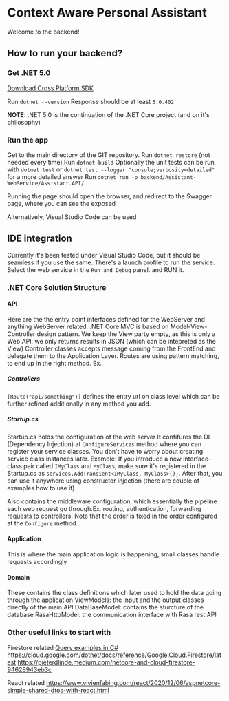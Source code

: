# Context Aware Personal Assistant

Welcome to the backend!

## How to run your backend?

### Get .NET 5.0

[Download Cross Platform SDK](https://dotnet.microsoft.com/download)

Run `dotnet --version`
Response should be at least `5.0.402`

**NOTE**: .NET 5.0 is the continuation of the .NET Core project (and on it's philosophy)

### Run the app

Get to the main directory of the GIT repository.
Run `dotnet restore` (not needed every time)
Run `dotnet build`
Optionally the unit tests can be run with `dotnet test` or `dotnet test --logger "console;verbosity=detailed"` for a more detailed answer
Run `dotnet run -p backend/Assistant-WebService/Assistant.API/`

Running the page should open the browser, and redirect to the Swagger page, where you can see the exposed

Alternatively, Visual Studio Code can be used

## IDE integration

Currently it's been tested under Visual Studio Code, but it should be seamless if you use the same.
There's a launch profile to run the service. Select the web service  in the `Run and Debug` panel. and RUN it.

### .NET Core Solution Structure

#### API

Here are the the entry point interfaces defined for the WebServer and anything WebServer related.
.NET Core MVC is based on Model-View-Controller design pattern. We keep the View party empty, as this is only a Web API, we only returns results in JSON (which can be intepreted as the View)
Controller classes accepts message coming from the FrontEnd and delegate them to the Application Layer. Routes are using pattern matching, to end up in the right method. Ex.

##### Controllers

`[Route("api/something")]` defines the entry url on class level which can be further refined additionally in any method you add.

##### Startup.cs

Startup.cs holds the configuration of the web server
It confifures the DI (Dependency Injection) at `ConfigureServices` method where you can register your service classes. You don't have to worry about creating service class instances later.
Example:
If you introduce a new interface-class pair called `IMyClass` and `MyClass`, make sure it's registered in the Startup.cs as `services.AddTransient<IMyClass, MyClass>();`. After that, you can use it anywhere using constructor injection (there are couple of examples how to use it)

Also contains the middleware configuration, which essentially the pipeline each web request go through.Ex. routing, authentication, forwarding requests to controllers.
Note that the order is fixed in the order configured at the `Configure` method.

#### Application

This is where the main application logic is happening, small classes handle requests accordingly

#### Domain

These contains the class definitions which later used to hold the data going through the application
ViewModels: the input and the output classes directly of the main API
DataBaseModel: contains the sturcture of the database
RasaHttpModel: the communication interface with Rasa rest API

### Other useful links to start with

Firestore related
[Query examples in C#](https://cloud.google.com/firestore/docs/query-data/queries#c)
<https://cloud.google.com/dotnet/docs/reference/Google.Cloud.Firestore/latest>
<https://pieterdlinde.medium.com/netcore-and-cloud-firestore-94628943eb3c>

React related
<https://www.vivienfabing.com/react/2020/12/06/aspnetcore-simple-shared-dtos-with-react.html>
